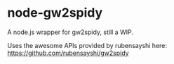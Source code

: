 node-gw2spidy
=============

A node.js wrapper for gw2spidy, still a WIP.

Uses the awesome APIs provided by rubensayshi here:
https://github.com/rubensayshi/gw2spidy
